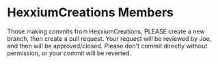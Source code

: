 # HexxiumCreations Members

Those making commits from HexxiumCreations, PLEASE create a new branch, then create a pull request. Your request will be reviewed by Joe, and then will be approved/closed. Please don't commit directly without permission, or your commit will be reverted.

